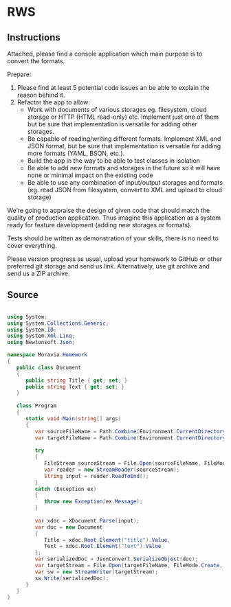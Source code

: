 # RWS

## Instructions

Attached, please find a console application which main purpose is to convert the formats.

Prepare:
1. Please find at least 5 potential code issues an be able to explain the reason behind it.
2. Refactor the app to allow:
   - Work with documents of various storages eg. filesystem, cloud storage or HTTP (HTML read-only) etc. Implement just one of them but
be sure that implementation is versatile for adding other storages.
   - Be capable of reading/writing different formats. Implement XML and JSON format, but be sure that implementation is versatile for adding
more formats (YAML, BSON, etc.).
   - Build the app in the way to be able to test classes in isolation
   - Be able to add new formats and storages in the future so it will have none or minimal impact on the existing code
   - Be able to use any combination of input/output storages and formats (eg. read JSON from filesystem, convert to XML and upload to
cloud storage)

We’re going to appraise the design of given code that should match the quality of production application. Thus imagine this application as a system
ready for feature development (adding new storages or formats).

Tests should be written as demonstration of your skills, there is no need to cover everything.

Please version progress as usual, upload your homework to GitHub or other preferred git storage and send us link. Alternatively, use git archive and send
us a ZIP archive.

## Source

```C#

using System;
using System.Collections.Generic;
using System.IO;
using System.Xml.Linq;
using Newtonsoft.Json;

namespace Moravia.Homework
{
   public class Document
   {
      public string Title { get; set; }
      public string Text { get; set; }
   }
   
   class Program
   {
      static void Main(string[] args)
      {
         var sourceFileName = Path.Combine(Environment.CurrentDirectory, "..\\..\\..\\SourceFiles\\Document1.xml");
         var targetFileName = Path.Combine(Environment.CurrentDirectory, "..\\..\\..\\TargetFiles\\Document1.json");
      
         try
         {
            FileStream sourceStream = File.Open(sourceFileName, FileMode.Open);
            var reader = new StreamReader(sourceStream);
            string input = reader.ReadToEnd();
         }
         catch (Exception ex)
         {
            throw new Exception(ex.Message);
         }
         
         var xdoc = XDocument.Parse(input);
         var doc = new Document
         {
            Title = xdoc.Root.Element("title").Value,
            Text = xdoc.Root.Element("text").Value
         };
         var serializedDoc = JsonConvert.SerializeObject(doc);
         var targetStream = File.Open(targetFileName, FileMode.Create, FileAccess.Write);
         var sw = new StreamWriter(targetStream);
         sw.Write(serializedDoc);
      }
   }
}

```
